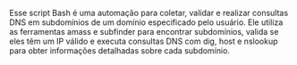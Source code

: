 Esse script Bash é uma automação para coletar, validar e realizar consultas DNS em subdomínios de um domínio especificado pelo usuário. Ele utiliza as ferramentas amass e subfinder para encontrar subdomínios, valida se eles têm um IP válido e executa consultas DNS com dig, host e nslookup para obter informações detalhadas sobre cada subdomínio.
